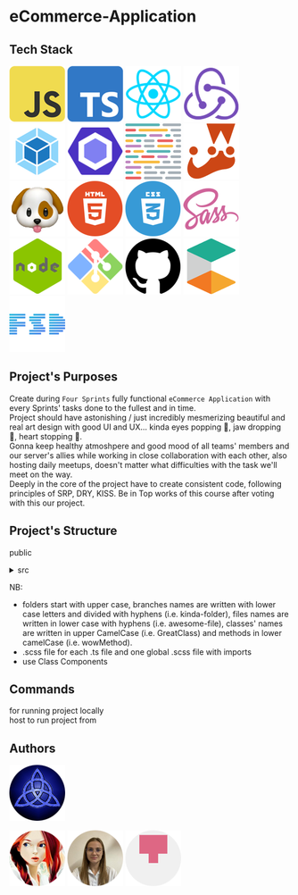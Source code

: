 # eCommerce-Application

## Tech Stack

![js](./assets/tech-stack-images/js.png)
![ts](./assets/tech-stack-images/ts.png)
![react](./assets/tech-stack-images/react.png)
![redux](./assets/tech-stack-images/redux.png)
![webpack](./assets/tech-stack-images/webpack.png)
![eslint](./assets/tech-stack-images/eslint.png)
![prettier](./assets/tech-stack-images/prettier.png)
![jest](./assets/tech-stack-images/jest.png)
![husky](./assets/tech-stack-images/husky.png)
![html](./assets/tech-stack-images/html.png)
![css](./assets/tech-stack-images/css.png)
![scss](./assets/tech-stack-images/scss.png)
![node](./assets/tech-stack-images/node.png)
![git](./assets/tech-stack-images/git.png)
![github](./assets/tech-stack-images/github.png)
![ecommerce tools](./assets/tech-stack-images/ecommerce_tools.png)
![fsd](./assets/tech-stack-images/fsd_architecture.png)

## Project's Purposes

Create during `Four Sprints` fully functional `eCommerce Application` with every Sprints' tasks done to the fullest and in time.<br />
Project should have astonishing / just incredibly mesmerizing beautiful and real art design with good UI and UX... kinda eyes popping 👀, jaw dropping 👄, heart stopping 💖.<br />
Gonna keep healthy atmoshpere and good mood of all teams' members and our server's allies while working in close collaboration with each other, also hosting daily meetups, doesn't matter what difficulties with the task we'll meet on the way.<br />
Deeply in the core of the project have to create consistent code, following principles of SRP, DRY, KISS.
Be in Top works of this course after voting with this our project.

## Project's Structure

public<br />

<details><summary>src</summary>

- app<br />
- api<br />
<details><summary>core</summary>

- base_component<br />
- store<br />
- observer
- event_emitter<br />
</details>
<details><summary>components</summary>

- pages<br />
- widgets
- features(card etc.)<br />
- UI (buttons etc.)<br />
</details>


- data (product's config, arrays of sounds etc.)<br />
- assets (pics, icons, backgrounds etc.)<br />
- types, enums, interfaces, constants<br />
</details>
<p></p>
NB:

- folders start with upper case, branches names are written with lower case letters and divided with hyphens (i.e. kinda-folder), files names are written in lower case with hyphens (i.e. awesome-file), classes' names are written in upper CamelCase (i.e. GreatClass) and methods in lower camelCase (i.e. wowMethod).
- .scss file for each .ts file and one global .scss file with imports
- use Class Components

## Commands

for running project locally<br />
host to run project from

## Authors

![trinity](./assets/trinity.png)

[![craftsw0man](./assets/github-pics/github_pic_tashenka.png)](https://github.com/CRAFTSW0MAN/)
[![yanabel1996](./assets/github-pics/github_pic_yanabel1996.png)](https://github.com/yanabel1996)
[![lyutails](./assets/github-pics/github_pic_lyutails.png)](https://github.com/lyutails)
